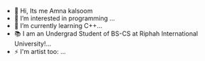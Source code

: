 - 👋 Hi, Its me Amna kalsoom
- 👀 I’m interested in programming ...
- 🌱 I’m currently learning C++...
- 📚 I am an Undergrad Student of BS-CS at Riphah International University!...
- ⚡ I'm artist too: ...

<!---
Amnakalsoom/Amnakalsoom is a ✨ special ✨ repository because its `README.md` (this file) appears on your GitHub profile.
You can click the Preview link to take a look at your changes.
--->
